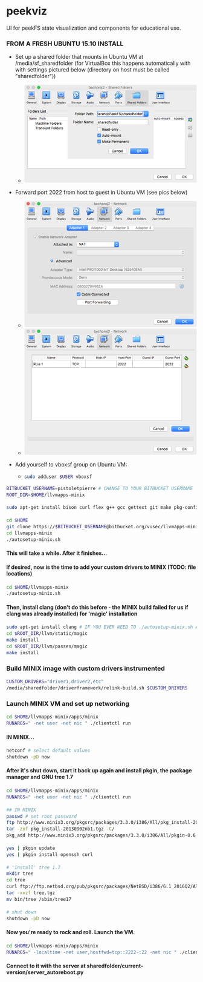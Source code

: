 # peekviz
UI for peekFS state visualization and components for educational use.

### FROM A FRESH UBUNTU 15.10 INSTALL

  * Set up a shared folder that mounts in Ubuntu VM at /media/sf_sharedfolder (for VirtualBox this happens automatically with with settings pictured below (directory on host must be called "sharedfolder"))

    * ![sharedfolder-pic](sharedfolder.png)
  * Forward port 2022 from host to guest in Ubuntu VM (see pics below)
    * ![portforward-pic1](portforward-pic1.png)
    * ![portforward-pic2](portforward-pic2.png)
  * Add yourself to vboxsf group on Ubuntu VM:
    * ```sh
      sudo adduser $USER vboxsf
      ```

```sh
BITBUCKET_USERNAME=pistoletpierre # CHANGE TO YOUR BITBUCKET USERNAME
ROOT_DIR=$HOME/llvmapps-minix

sudo apt-get install bison curl flex g++ gcc gettext git make pkg-config python ssh subversion zlib1g-dev

cd $HOME
git clone https://$BITBUCKET_USERNAME@bitbucket.org/vusec/llvmapps-minix
cd llvmapps-minix
./autosetup-minix.sh
```
#### This will take a while. After it finishes...

#### If desired, now is the time to add your custom drivers to MINIX (TODO: file locations)

```sh
cd $HOME/llvmapps-minix
./autosetup-minix.sh
```

#### Then, install clang (don't do this before - the MINIX build failed for us if clang was already installed) for 'magic' installation

```sh
sudo apt-get install clang # IF YOU EVER NEED TO ./autosetup-minix.sh AGAIN, MAKE SURE TO UNINSTALL CLANG (not tested yet but hypothesized by process of elimination)
cd $ROOT_DIR/llvm/static/magic
make install
cd $ROOT_DIR/llvm/passes/magic
make install
```

### Build MINIX image with custom drivers instrumented

```sh
CUSTOM_DRIVERS="driver1,driver2,etc"
/media/sharedfolder/driverframework/relink-build.sh $CUSTOM_DRIVERS
```

<!--
#### Then...
 * In llvmapps-minix/apps/minix/minix/minix/llvm/clientctl, change MEMSIZE from 512 to 2048
-->

### Launch MINIX VM and set up networking

```sh
cd $HOME/llvmapps-minix/apps/minix
RUNARGS=" -net user -net nic " ./clientctl run
```
#### IN MINIX...
```sh
netconf # select default values
shutdown -pD now
```


#### After it's shut down, start it back up again and install pkgin, the package manager and GNU tree 1.7
```sh
cd $HOME/llvmapps-minix/apps/minix
RUNARGS=" -net user -net nic " ./clientctl run

## IN MINIX
passwd # set root password
ftp http://www.minix3.org/pkgsrc/packages/3.3.0/i386/All/pkg_install-20130902nb1.tgz
tar -zxf pkg_install-20130902nb1.tgz -C/
pkg_add http://www.minix3.org/pkgsrc/packages/3.3.0/i386/All/pkgin-0.6.4nb5.tgz

yes | pkgin update
yes | pkgin install openssh curl

# 'install' tree 1.7
mkdir tree
cd tree
curl ftp://ftp.netbsd.org/pub/pkgsrc/packages/NetBSD/i386/6.1_2016Q2/All/tree-1.7.0.tgz -o tree.tgz
tar -xvzf tree.tgz
mv bin/tree /sbin/tree17

# shut down
shutdown -pD now
```

#### Now you're ready to rock and roll. Launch the VM.

```sh
cd $HOME/llvmapps-minix/apps/minix
RUNARGS=" -localtime -net user,hostfwd=tcp::2222-:22 -net nic " ./clientctl run
```
#### Connect to it with the server at sharedfolder/current-version/server_autoreboot.py <listening port>
